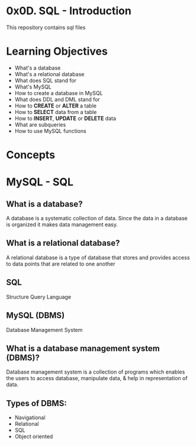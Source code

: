 # 0x0D. SQL - Introduction
This repository contains sql files
# Learning Objectives
* What's a database 
* What's a relational database
* What does SQL stand for
* What's MySQL
* How to create a database in MySQL
* What does  DDL and DML stand for
* How to **CREATE** or **ALTER** a table
* How to **SELECT** data from a table
* How to **INSERT**, **UPDATE** or **DELETE** data
* What are subqueries
* How to use MySQL functions


# Concepts
# MySQL - SQL
## What is a database?
A database is a systematic collection of data. Since the data in a database is organized it makes data
management easy.
## What is a relational database?
A relational database is a type of database that stores and provides access to data points that are related
to one another
## SQL
Structure Query Language
## MySQL (DBMS)
Database Management System

## What is a database management system (DBMS)?
Database management system is a collection of programs which enables the users to access database, manipulate
data, & help in representation of data.

## Types of DBMS:
* Navigational
* Relational
* SQL
* Object oriented
